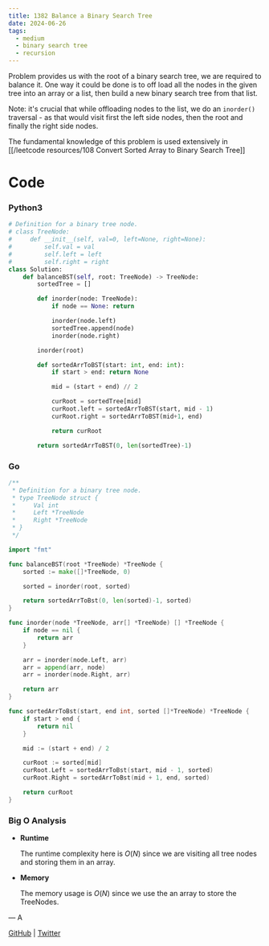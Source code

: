 ```yaml
---
title: 1382 Balance a Binary Search Tree
date: 2024-06-26
tags:
  - medium
  - binary search tree
  - recursion
---
```


Problem provides us with the root of a binary search tree, we are required to balance it. One way it could be done is to off load all the nodes in the given tree into an array or a list, then build a new binary search tree from that list.

Note: it's crucial that while offloading nodes to the list, we do an `inorder()` traversal - as that would visit first the left side nodes, then the root and finally the right side nodes.

The fundamental knowledge of this problem is used extensively in [[/leetcode resources/108 Convert Sorted Array to Binary Search Tree]]

# Code

### Python3

```python
# Definition for a binary tree node.
# class TreeNode:
#     def __init__(self, val=0, left=None, right=None):
#         self.val = val
#         self.left = left
#         self.right = right
class Solution:
    def balanceBST(self, root: TreeNode) -> TreeNode:
        sortedTree = []

        def inorder(node: TreeNode):
            if node == None: return

            inorder(node.left)
            sortedTree.append(node)
            inorder(node.right)

        inorder(root)

        def sortedArrToBST(start: int, end: int):
            if start > end: return None

            mid = (start + end) // 2

            curRoot = sortedTree[mid]
            curRoot.left = sortedArrToBST(start, mid - 1)
            curRoot.right = sortedArrToBST(mid+1, end)

            return curRoot

        return sortedArrToBST(0, len(sortedTree)-1)
```

### Go

```go
/**
 * Definition for a binary tree node.
 * type TreeNode struct {
 *     Val int
 *     Left *TreeNode
 *     Right *TreeNode
 * }
 */

import "fmt"

func balanceBST(root *TreeNode) *TreeNode {
    sorted := make([]*TreeNode, 0)

    sorted = inorder(root, sorted)

    return sortedArrToBst(0, len(sorted)-1, sorted)
}

func inorder(node *TreeNode, arr[] *TreeNode) [] *TreeNode {
    if node == nil {
        return arr
    }

    arr = inorder(node.Left, arr)
    arr = append(arr, node)
    arr = inorder(node.Right, arr)

    return arr
}

func sortedArrToBst(start, end int, sorted []*TreeNode) *TreeNode {
    if start > end {
        return nil
    }

    mid := (start + end) / 2

    curRoot := sorted[mid]
    curRoot.Left = sortedArrToBst(start, mid - 1, sorted)
    curRoot.Right = sortedArrToBst(mid + 1, end, sorted)

    return curRoot
}
```

### Big O Analysis

- **Runtime**

  The runtime complexity here is $O(N)$ since we are visiting all tree nodes and storing them in an array.

- **Memory**

  The memory usage is $O(N)$ since we use the an array to store the TreeNodes.

— A

[GitHub](https://github.com/athkdev) | [Twitter](https://twitter.com/athkdev)
